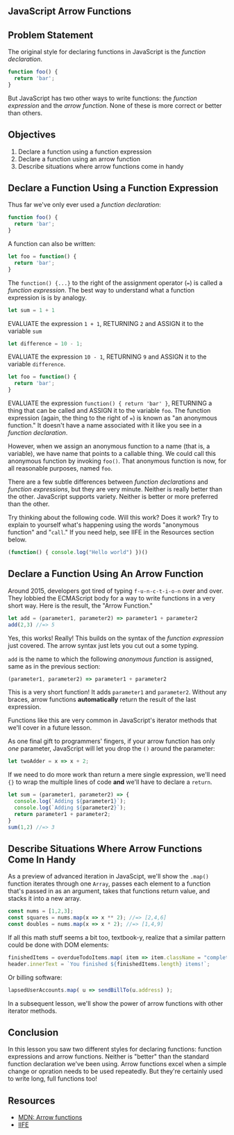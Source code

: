 JavaScript Arrow Functions
---

## Problem Statement

The original style for declaring functions in JavaScript is the _function
declaration_.

```js
function foo() {
  return 'bar';
}
```

But JavaScript has two other ways to write functions: the _function expression_
and the _arrow function_. None of these is more correct or better than others.

## Objectives

1. Declare a function using a function expression
2. Declare a function using an arrow function
3. Describe situations where arrow functions come in handy

## Declare a Function Using a Function Expression

Thus far we've only ever used a _function declaration_:

```js
function foo() {
  return 'bar';
}
```

A function can also be written:

```js
let foo = function() {
  return 'bar';
}
```

The `function() {...}` to the right of the assignment operator (`=`) is called
a _function expression_. The best way to understand what a function expression
is is by analogy.

```js
let sum = 1 + 1
```

EVALUATE the expression `1 + 1`, RETURNING `2` and ASSIGN it to the variable `sum`

```js
let difference = 10 - 1;
```

EVALUATE the expression `10 - 1`, RETURNING `9` and ASSIGN it to the variable
`difference`.

```js
let foo = function() {
  return 'bar';
}
```

EVALUATE the expression `function() { return 'bar' }`, RETURNING a thing that
can be called and ASSIGN it to the variable `foo`. The function expression
(again, the thing to the right of `=`) is known as "an anonymous
function." It doesn't have a name associated with it like you see in a
_function declaration_.

However, when we assign an anonymous function to a name (that is, a variable),
we have name that points to a callable thing. We could call this anonymous
function by invoking `foo()`. That anonymous function is now, for all
reasonable purposes, named `foo`.

There are a few subtle differences between _function declarations_ and
_function expressions_, but they are very minute. Neither is really better than
the other. JavaScript supports variety. Neither is better or more preferred
than the other.

Try thinking about the following code. Will this work? Does it work? Try to
explain to yourself what's happening using the words "anonymous function" and
"`call`." If you need help, see IIFE in the Resources section below.

```js
(function() { console.log("Hello world") })()
```

## Declare a Function Using An Arrow Function

Around 2015, developers got tired of typing `f-u-n-c-t-i-o-n` over and over.
They lobbied the ECMAScript body for a way to write functions in a very short
way. Here is the result, the "Arrow Function."

```js
let add = (parameter1, parameter2) => parameter1 + parameter2
add(2,3) //=> 5
```

Yes, this works! Really! This builds on the syntax of the _function expression_
just covered. The arrow syntax just lets you cut out a some typing.

`add` is the name to which the following _anonymous function_ is assigned, same
as in the previous section:

```js
(parameter1, parameter2) => parameter1 + parameter2
```

This is a very short function! It adds `parameter1` and `parameter2`.  Without
any braces, arrow functions **automatically** return the result of the last
expression.

Functions like this are very common in JavaScript's iterator methods that we'll
cover in a future lesson.

As one final gift to programmers' fingers, if your arrow function has only
_one_ parameter, JavaScript will let you drop the `()` around the parameter:

```js
let twoAdder = x => x + 2;
```

If we need to do more work than return a mere single expression, we'll need
`{}` to wrap the multiple lines of code **and** we'll have to declare a
`return`.

```js
let sum = (parameter1, parameter2) => {
  console.log(`Adding ${parameter1}`);
  console.log(`Adding ${parameter2}`);
  return parameter1 + parameter2;
}
sum(1,2) //=> 3
```

## Describe Situations Where Arrow Functions Come In Handy

As a preview of advanced iteration in JavaScipt, we'll show the `.map()`
function iterates through one `Array`, passes each element to a function that's
passed in as an argument, takes that functions return value, and stacks it into
a new array.

```js
const nums = [1,2,3];
const squares = nums.map(x => x ** 2); //=> [2,4,6]
const doubles = nums.map(x => x * 2); //=> [1,4,9]
```

If all this math stuff seems a bit too, textbook-y, realize that a similar
pattern could be done with DOM elements:

```js
finishedItems = overdueTodoItems.map( item => item.className = "complete" );
header.innerText = `You finished ${finishedItems.length} items!`;
```

Or billing software:

```js
lapsedUserAccounts.map( u => sendBillTo(u.address) );
```

In a subsequent lesson, we'll show the power of arrow functions with other
iterator methods.

## Conclusion

In this lesson you saw two different styles for declaring functions: function
expressions and arrow functions. Neither is "better" than the standard function
declaration we've been using. Arrow functions excel when a simple change or
opration needs to be used repeatedly. But they're certainly used to write long,
full functions too!

## Resources

- [MDN: Arrow functions](https://developer.mozilla.org/en-US/docs/Web/JavaScript/Reference/Functions/Arrow_functions)
- [IIFE](https://developer.mozilla.org/en-US/docs/Glossary/IIFE)
